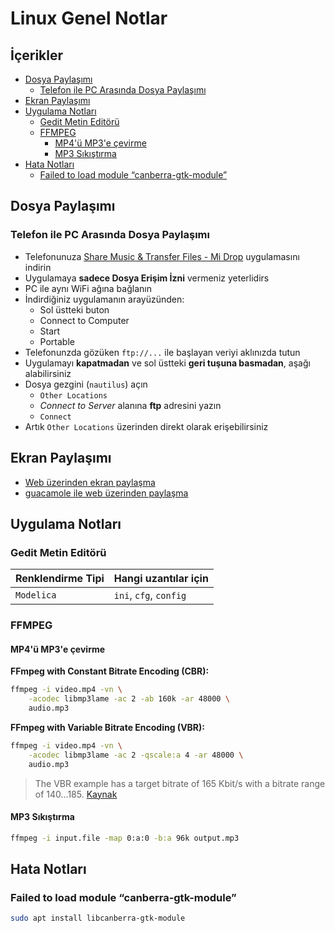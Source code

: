 # Linux Genel Notlar <!-- omit in toc -->

## İçerikler <!-- omit in toc -->

- [Dosya Paylaşımı](#Dosya-Payla%C5%9F%C4%B1m%C4%B1)
  - [Telefon ile PC Arasında Dosya Paylaşımı](#Telefon-ile-PC-Aras%C4%B1nda-Dosya-Payla%C5%9F%C4%B1m%C4%B1)
- [Ekran Paylaşımı](#Ekran-Payla%C5%9F%C4%B1m%C4%B1)
- [Uygulama Notları](#Uygulama-Notlar%C4%B1)
  - [Gedit Metin Editörü](#Gedit-Metin-Edit%C3%B6r%C3%BC)
  - [FFMPEG](#FFMPEG)
    - [MP4'ü MP3'e çevirme](#MP4%C3%BC-MP3e-%C3%A7evirme)
    - [MP3 Sıkıştırma](#MP3-S%C4%B1k%C4%B1%C5%9Ft%C4%B1rma)
- [Hata Notları](#Hata-Notlar%C4%B1)
  - [Failed to load module “canberra-gtk-module”](#Failed-to-load-module-canberra-gtk-module)

## Dosya Paylaşımı

### Telefon ile PC Arasında Dosya Paylaşımı

- Telefonunuza [Share Music & Transfer Files - Mi Drop] uygulamasını indirin
- Uygulamaya **sadece Dosya Erişim İzni** vermeniz yeterlidirs
- PC ile aynı WiFi ağına bağlanın
- İndirdiğiniz uygulamanın arayüzünden:
  - Sol üstteki buton
  - Connect to Computer
  - Start
  - Portable
- Telefonunzda gözüken `ftp://...` ile başlayan veriyi aklınızda tutun
- Uygulamayı **kapatmadan** ve sol üstteki **geri tuşuna basmadan**, aşağı alabilirsiniz
- Dosya gezgini (`nautilus`) açın
  - `Other Locations`
  - *Connect to Server* alanına **ftp** adresini yazın
  - `Connect`
- Artık `Other Locations` üzerinden direkt olarak erişebilirsiniz

## Ekran Paylaşımı

- [Web üzerinden ekran paylaşma](https://askubuntu.com/questions/335158/share-desktop-via-web-browser/536958)
- [guacamole ile web üzerinden paylaşma](http://guacamole.apache.org/)

## Uygulama Notları

### Gedit Metin Editörü

| Renklendirme Tipi | Hangi uzantılar için   |
| ----------------- | ---------------------- |
| `Modelica`        | `ini`, `cfg`, `config` |

[Share Music & Transfer Files - Mi Drop]: https://play.google.com/store/apps/details?id=com.xiaomi.midrop

### FFMPEG

#### MP4'ü MP3'e çevirme

**FFmpeg with Constant Bitrate Encoding (CBR):**

```sh
ffmpeg -i video.mp4 -vn \
    -acodec libmp3lame -ac 2 -ab 160k -ar 48000 \
    audio.mp3
```

**FFmpeg with Variable Bitrate Encoding (VBR):**

```sh
ffmpeg -i video.mp4 -vn \
    -acodec libmp3lame -ac 2 -qscale:a 4 -ar 48000 \
    audio.mp3
```

> The VBR example has a target bitrate of 165 Kbit/s with a bitrate range of 140...185. [Kaynak](https://askubuntu.com/a/84633/898692)

#### MP3 Sıkıştırma

```sh
ffmpeg -i input.file -map 0:a:0 -b:a 96k output.mp3
```

## Hata Notları

### Failed to load module “canberra-gtk-module”

```sh
sudo apt install libcanberra-gtk-module
```

[vcxsrv]: https://github.com/ArcticaProject/vcxsrv/releases
